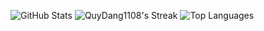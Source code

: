 ![GitHub Stats](https://github-readme-stats.vercel.app/api?username=QuyDang1108&show_icons=true&theme=default) ![QuyDang1108's Streak](https://github-readme-streak-stats.herokuapp.com/?user=QuyDang1108&theme=default&hide_border=false) 
![Top Languages](https://github-readme-stats.vercel.app/api/top-langs/?username=QuyDang1108&langs_count=5&theme=default&show_icons=true)

